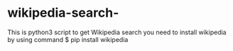 # wikipedia-search-
This is python3 script to get Wikipedia search 
you need to install wikipedia by using command 
$ pip install wikipedia
